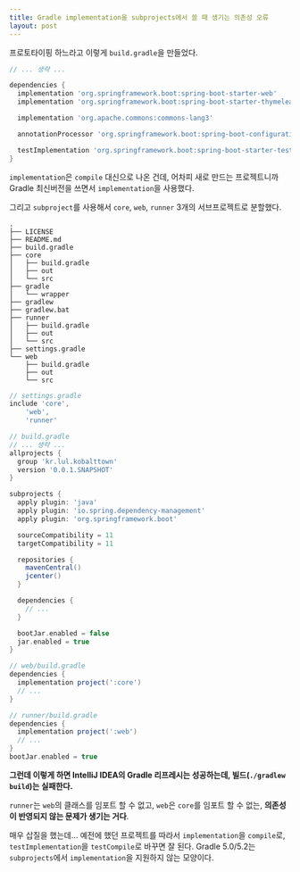 ```yaml
---
title: Gradle implementation을 subprojects에서 쓸 때 생기는 의존성 오류
layout: post
---
```


프로토타이핑 하느라고 이렇게 `build.gradle`을 만들었다.

```gradle
// ... 생략 ...

dependencies {
  implementation 'org.springframework.boot:spring-boot-starter-web'
  implementation 'org.springframework.boot:spring-boot-starter-thymeleaf'

  implementation 'org.apache.commons:commons-lang3'

  annotationProcessor 'org.springframework.boot:spring-boot-configuration-processor'

  testImplementation 'org.springframework.boot:spring-boot-starter-test'
}
```

`implementation`은 `compile` 대신으로 나온 건데, 어차피 새로 만드는 프로젝트니까 Gradle 최신버전을 쓰면서 `implementation`을 사용했다.

그리고 `subproject`를 사용해서 `core`, `web`, `runner` 3개의 서브프로젝트로 분할했다.

```
.
├── LICENSE
├── README.md
├── build.gradle
├── core
│   ├── build.gradle
│   ├── out
│   └── src
├── gradle
│   └── wrapper
├── gradlew
├── gradlew.bat
├── runner
│   ├── build.gradle
│   ├── out
│   └── src
├── settings.gradle
└── web
    ├── build.gradle
    ├── out
    └── src
```

```gradle
// settings.gradle
include 'core',
    'web',
    'runner'
```
```gradle
// build.gradle
// ... 생략 ...
allprojects {
  group 'kr.lul.kobalttown'
  version '0.0.1.SNAPSHOT'
}

subprojects {
  apply plugin: 'java'
  apply plugin: 'io.spring.dependency-management'
  apply plugin: 'org.springframework.boot'

  sourceCompatibility = 11
  targetCompatibility = 11

  repositories {
    mavenCentral()
    jcenter()
  }

  dependencies {
    // ...
  }

  bootJar.enabled = false
  jar.enabled = true
}
```
```gradle
// web/build.gradle
dependencies {
  implementation project(':core')
  // ...
}
```
```gradle
// runner/build.gradle
dependencies {
  implementation project(':web')
  // ...
}
bootJar.enabled = true
```

**그런데 이렇게 하면 IntelliJ IDEA의 Gradle 리프레시는 성공하는데, 빌드(`./gradlew build`)는 실패한다.**

`runner`는 `web`의 클래스를 임포트 할 수 없고, `web`은 `core`를 임포트 할 수 없는, **의존성이 반영되지 않는 문제가 생기는 거다**.

매우 삽질을 했는데... 예전에 했던 프로젝트를 따라서 `implementation`을 `compile`로, `testImplementation`을 `testCompile`로 바꾸면 잘 된다.
Gradle 5.0/5.2는 `subprojects`에서 `implementation`을 지원하지 않는 모양이다.